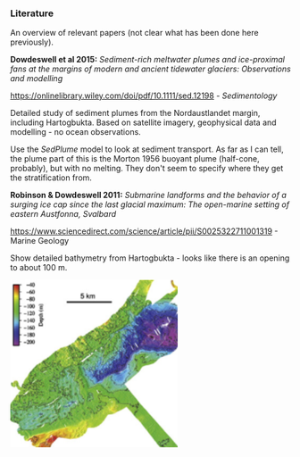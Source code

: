 ### Literature

An overview of relevant papers (not clear what has been done here previously).

**Dowdeswell et al 2015:**
*Sediment-rich meltwater plumes and ice-proximal fans at the
margins of modern and ancient tidewater glaciers:
Observations and modelling*

 https://onlinelibrary.wiley.com/doi/pdf/10.1111/sed.12198 - *Sedimentology* 

Detailed study of sediment plumes from the Nordaustlandet margin, including Hartogbukta. Based on satellite imagery, geophysical data and modelling - no ocean observations. 

Use the *SedPlume* model to look at sediment transport. As far as I can tell, the plume part of this is the Morton 1956 buoyant plume (half-cone, probably), but with no melting. They don't seem to specify where they get the stratification from.

**Robinson & Dowdeswell 2011:** 
*Submarine landforms and the behavior of a surging ice cap since the last glacial maximum: The open-marine setting of eastern Austfonna, Svalbard*

https://www.sciencedirect.com/science/article/pii/S0025322711001319 - Marine Geology

Show detailed bathymetry from Hartogbukta - looks like there is an opening to about 100 m.

<img src="hartog_bathy.PNG"  width="300" height="300">
